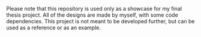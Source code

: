 Please note that this repository is used only as a showcase for my final thesis project.
All of the designs are made by myself, with some code dependencies.
This project is not meant to be developed further, but can be used as a reference or as an example.
